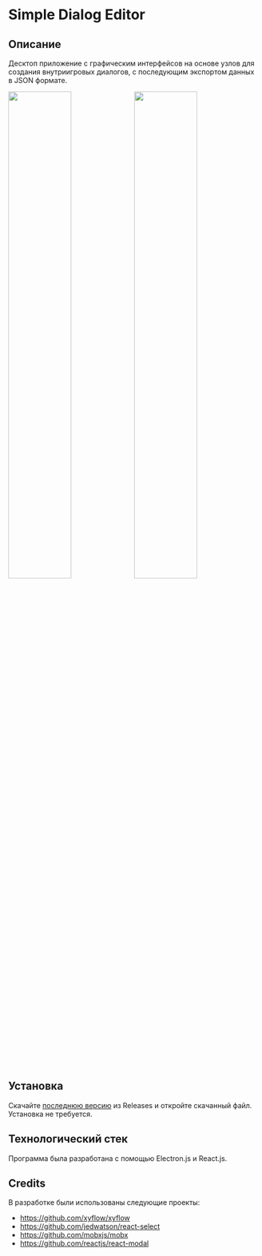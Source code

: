 # Simple Dialog Editor
## Описание
Десктоп приложение с графическим интерфейсов на основе узлов для создания внутриигровых диалогов, с последующим экспортом данных в JSON формате.
<div>
  <img src="https://github.com/MentalSmoge/Simple-Dialog-Editor/assets/44842017/36cab4fe-f87a-4c40-9ccf-e95287c6bce1" width="50%"><img src="https://github.com/MentalSmoge/Simple-Dialog-Editor/assets/44842017/08e93c8b-62cc-4e80-830f-40f36c9519ef" width="50%" >
</div>


## Установка
Скачайте [последнюю версию](https://github.com/MentalSmoge/Simple-Dialog-Editor/releases/latest) из Releases и откройте скачанный файл. Установка не требуется.

## Технологический стек
Программа была разработана с помощью Electron.js и React.js.

## Credits
В разработке были использованы следующие проекты:
- https://github.com/xyflow/xyflow
- https://github.com/jedwatson/react-select
- https://github.com/mobxjs/mobx
- https://github.com/reactjs/react-modal

